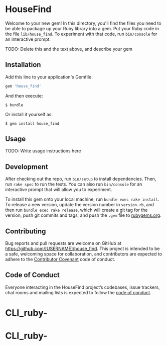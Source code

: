 # HouseFind

Welcome to your new gem! In this directory, you'll find the files you need to be able to package up your Ruby library into a gem. Put your Ruby code in the file `lib/house_find`. To experiment with that code, run `bin/console` for an interactive prompt.

TODO: Delete this and the text above, and describe your gem

## Installation

Add this line to your application's Gemfile:

```ruby
gem 'house_find'
```

And then execute:

    $ bundle

Or install it yourself as:

    $ gem install house_find

## Usage

TODO: Write usage instructions here

## Development

After checking out the repo, run `bin/setup` to install dependencies. Then, run `rake spec` to run the tests. You can also run `bin/console` for an interactive prompt that will allow you to experiment.

To install this gem onto your local machine, run `bundle exec rake install`. To release a new version, update the version number in `version.rb`, and then run `bundle exec rake release`, which will create a git tag for the version, push git commits and tags, and push the `.gem` file to [rubygems.org](https://rubygems.org).

## Contributing

Bug reports and pull requests are welcome on GitHub at https://github.com/[USERNAME]/house_find. This project is intended to be a safe, welcoming space for collaboration, and contributors are expected to adhere to the [Contributor Covenant](http://contributor-covenant.org) code of conduct.

## Code of Conduct

Everyone interacting in the HouseFind project’s codebases, issue trackers, chat rooms and mailing lists is expected to follow the [code of conduct](https://github.com/[USERNAME]/house_find/blob/master/CODE_OF_CONDUCT.md).
# CLI_ruby-
# CLI_ruby-
